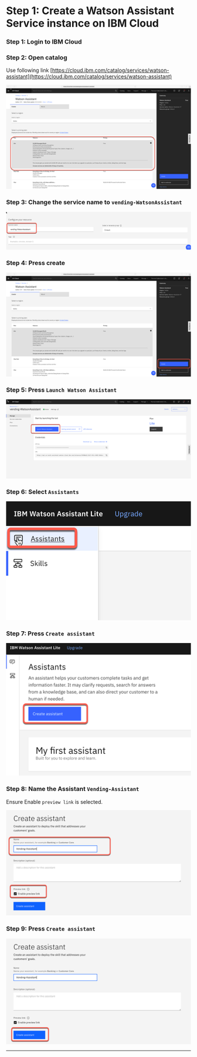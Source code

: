 # Step 1: Create a Watson Assistant Service instance on IBM Cloud

### Step 1: Login to IBM Cloud

### Step 2: Open catalog

Use following link [https://cloud.ibm.com/catalog/services/watson-assistant](https://cloud.ibm.com/catalog/services/watson-assistant)

![](../../images/create-assistant-01.png)

### Step 3: Change the service name to `vending-WatsonAssistant`

![](../../images/create-assistant-02.png)

### Step 4: Press create

![](../../images/create-assistant-03.png)

### Step 5: Press `Launch Watson Assistant`

![](../../images/create-assistant-04.png)

### Step 6: Select `Assistants`

![](../../images/create-assistant-05.png)

### Step 7: Press `Create assistant`

![](../../images/create-assistant-06.png)

### Step 8: Name the Assistant `Vending-Assistant`

Ensure Enable `preview link` is selected.

![](../../images/create-assistant-07.png)

### Step 9: Press `Create assistant`

![](../../images/create-assistant-08.png)

---